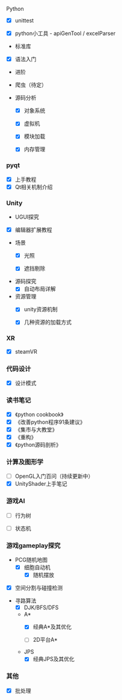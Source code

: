 Python

- [x] unittest

- [x] python小工具 - apiGenTool / excelParser

- 标准库

- [x] 语法入门

- 进阶

- 爬虫（待定）

- 源码分析
  - [x] 对象系统

  - [x] 虚拟机

  - [x] 模块加载

  - [x] 内存管理

### pyqt

- [x] 上手教程
- [x] Qt相关机制介绍

### Unity

- UGUI探究

- [x] 编辑器扩展教程

- 场景
  - [x] 光照

  - [x] 遮挡剔除

- 源码探究
  - [x] 自动布局详解 

- 资源管理
  - [x] unity资源机制

  - [x] 几种资源的加载方式

### XR

- [x] steamVR

### 代码设计

- [x] 设计模式

### 读书笔记

- [x] 《python cookbook》
- [x] 《改善python程序91条建议》
- [x] 《集市与大教堂》
- [x] 《重构》
- [x] 《python源码剖析》

### 计算及图形学

- [ ] OpenGL入门百问（持续更新中）
- [x] UnityShader上手笔记

### 游戏AI

- [ ] 行为树

- [ ] 状态机

### 游戏gameplay探究

- PCG随机地图
  - [x] 细胞自动机
    - [x] 随机摆放

- [x] 空间分割与碰撞检测


- 寻路算法
  - [x] DJK/BFS/DFS

  - A*
    - [x] 经典A*及其优化

    - [ ] 2D平台A*

  - JPS
    - [x] 经典JPS及其优化

### 其他

- [x] 批处理

